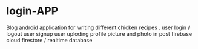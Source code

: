 # login-APP
Blog android application  for writing different chicken recipes .
user login / logout 
user signup
user uploding profile picture and photo in post
firebase cloud firestore / realtime database
